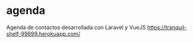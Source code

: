 # agenda
Agenda de contactos desarrollada con Laravel y VueJS
https://tranquil-shelf-99899.herokuapp.com/
